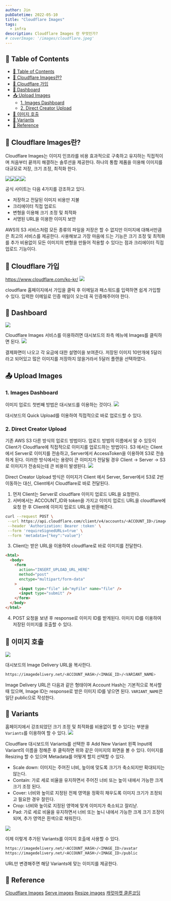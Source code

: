 ```yaml
---
author: Jin
pubDatetime: 2022-05-10
title: "Cloudflare Images"
tags:
  - infra
description: Cloudflare Images 란 무엇인가?
# coverImage: '/images/cloudflare.jpeg'
---
```


## 📝 Table of Contents

- [📝 Table of Contents](#-table-of-contents)
- [🤔 Cloudflare Images란?](#-cloudflare-images란)
- [🧾 Cloudflare 가입](#-cloudflare-가입)
- [📔 Dashboard](#-dashboard)
- [📤 Upload Images](#-upload-images)
  - [1. Images Dashboard](#1-images-dashboard)
  - [2. Direct Creator Upload](#2-direct-creator-upload)
- [🔔 이미지 호출](#-이미지-호출)
- [🛞 Variants](#-variants)
- [📝 Reference](#-reference)

## <a name="1"></a>🤔 Cloudflare Images란?

Cloudflare Images는 이미지 인프라를 비용 효과적으로 구축하고 유지하는 직접적이며 처음부터 끝까지 해결하는 솔루션을 제공한다. 하나의 통합 제품을 이용해 이미지를 대규모로 저장, 크기 조정, 최적화 한다.

![](https://velog.velcdn.com/images/hojin9622/post/1fc22522-6744-47fe-b04d-5e390da68f5e/image.png)![](https://velog.velcdn.com/images/hojin9622/post/b9982b64-38d8-46b7-9b88-b308d9423061/image.png)![](https://velog.velcdn.com/images/hojin9622/post/06601f39-b091-4e40-a8e3-47dde7bd43e3/image.png)![](https://velog.velcdn.com/images/hojin9622/post/f50d98d3-de05-4741-81c5-6f9fdb065820/image.png)

공식 사이트는 다음 4가지를 강조하고 있다.

- 저장하고 전달된 이미지 비용만 지불
- 크리에이터 직접 업로드
- 변형을 이용해 크기 조정 및 최적화
- 서명된 URL을 이용한 이미지 보안

AWS의 S3 서비스처럼 모든 종류의 파일을 저장은 할 수 없지만 이미지에 대해서만큼은 최고의 서비스를 제공한다.
사용해보고 가장 마음에 드는 기능은 크기 조정 및 최적화를 추가 비용없이 모든 이미지의 변형을 만들어 적용할 수 있다는 점과 크리에이터 직접 업로드 기능이다.

## <a name="2"></a>🧾 Cloudflare 가입

https://www.cloudflare.com/ko-kr/
![](https://velog.velcdn.com/images/hojin9622/post/3d1b2fdb-3498-4892-8e48-db6755f3f239/image.png)

cloudflare 홈페이지에서 가입을 클릭 후 이메일과 패스워드를 입력하면 쉽게 가입할 수 있다.
입력한 이메일로 인증 메일이 오는데 꼭 인증해주어야 한다.

## <a name="3"></a>📔 Dashboard

![](https://velog.velcdn.com/images/hojin9622/post/9c2ac12e-5b2e-4cd9-b45c-7a060b76b938/image.png)

Cloudflare Images 서비스를 이용하려면 대시보드의 좌측 메뉴에 Images를 클릭하면 된다.
![](https://velog.velcdn.com/images/hojin9622/post/6d39e7a0-0137-4514-a200-bc978299c0d5/image.png)

결제화면이 나오고 각 요금에 대한 설명이을 보여준다.
저장된 이미지 10만개에 5달러라고 되어있고 많은 이미지를 저장하지 않을거라서 5달러 플랜을 선택하였다.

## <a name="4"></a>📤 Upload Images

### 1. Images Dashboard

이미지 업로드 첫번째 방법은 대시보드를 이용하는 것이다.
![](https://velog.velcdn.com/images/hojin9622/post/2052a803-e688-40b9-8f09-0b0f19cdd784/image.png)

대시보드의 Quick Upload를 이용하여 직접적으로 바로 업로드할 수 있다.

### 2. Direct Creator Upload

기존 AWS S3 다른 방식의 업로드 방법이다.
업로드 방법의 이름에서 알 수 있듯이 Client가 Cloudflare에 직접적으로 이미지를 업로드하는 방법이다.
S3 에서는 Client에서 Server로 이미지를 전송하고, Server에서 AccessToken을 이용하여 S3로 전송하게 된다.
이러한 방식에서는 용량이 큰 이미지가 전달될 경우 Client &rarr; Server &rarr; S3 로 이미지가 전송되는데 큰 비용이 발생된다.
![](https://velog.velcdn.com/images/hojin9622/post/6f95e62c-c05e-4fd4-bf00-dba1edef7d40/image.png)

Direct Creator Upload 방식은 이미지가 Client 에서 Server, Server에서 S3로 2번 이동하는 대신, Client에서 Cloudflare로 바로 전달된다.

1. 먼저 Client는 Server로 cloudflare 이미지 업로드 URL을 요청한다.
2. 서버에서는 ACCOUNT_ID와 token을 가지고 이미지 업로드 URL을 cloudflare에 요청 한 후 Client에 이미지 업로드 URL을 반환해준다.

```bash
curl --request POST \
 --url https://api.cloudflare.com/client/v4/accounts/<ACCOUNT_ID>/images/v2/direct_upload \
 --header 'Authorization: Bearer :token' \
 --form 'requireSignedURLs=true' \
 --form 'metadata={"key":"value"}'
```

3. Client는 받은 URL을 이용하여 cloudflare로 바로 이미지를 전달한다.

```html
<html>
  <body>
    <form
      action="INSERT_UPLOAD_URL_HERE"
      method="post"
      enctype="multipart/form-data"
    >
      <input type="file" id="myFile" name="file" />
      <input type="submit" />
    </form>
  </body>
</html>
```

4. POST 요청을 보낸 후 response로 이미지 ID를 받게된다. 이미지 ID를 이용하여 저장된 이미지를 호출할 수 있다.

## <a name="5"></a>🔔 이미지 호출

![](https://velog.velcdn.com/images/hojin9622/post/11c09360-9682-4ddd-a376-5ba2c5ef3638/image.png)

대시보드의 Image Delivery URL을 복사한다.

```bash
https://imagedelivery.net/<ACCOUNT_HASH>/<IMAGE_ID>/<VARIANT_NAME>
```

Image Delivery URL은 다음과 같은 형태이며 Account Hash는 기본적으로 복사할때 있으며, Image ID는 response로 받은 이미지 ID를 넣으면 된다.
`VARIANT_NAME`은 일단 public으로 작성한다.

## <a name="6"></a>🛞 Variants

홈페이지에서 강조되었던 크기 조정 및 최적화를 비용없이 할 수 있다는 부분을 `Variants`를 이용하여 할 수 있다.
![](https://velog.velcdn.com/images/hojin9622/post/70051725-8ca6-40c8-a302-9ddd94cab08a/image.png)

Cloudflare 대시보드의 Variants를 선택한 후 Add New Variant 왼쪽 Input에 Variant의 이름을 정해준 후 클릭하면 위와 같은 이미지의 화면을 볼 수 있다.
이미지를 Resizing 할 수 있으며 Metadata를 어떻게 할지 선택할 수 있다.

- Scale down: 이미지는 주어진 너비, 높이에 맞도록 크기가 축소되지만 확대되지는 않는다.
- Contain: 가로 세로 비율을 유지하면서 주어진 너비 또는 높이 내에서 가능한 크게 크기 조정 된다.
- Cover: 너비와 높이로 지정된 전체 영역을 정확히 채우도록 이미지 크기가 조정되고 필요한 경우 잘린다.
- Crop: 너비와 높이로 지정된 영역에 맞게 이미지가 축소되고 잘리낟.
- Pad: 가로 세로 비율을 유지하면서 너비 또는 높니 내에서 가능한 크게 크기 조정이되며, 추가 영역은 흰색으로 채워진다.

![](https://velog.velcdn.com/images/hojin9622/post/b32282b2-c325-4570-94a8-86052507663a/image.png)

이제 이렇게 추가된 Variants를 이미지 호출에 사용할 수 있다.

```bash
https://imagedelivery.net/<ACCOUNT_HASH>/<IMAGE_ID>/avatar
https://imagedelivery.net/<ACCOUNT_HASH>/<IMAGE_ID>/public
```

URL만 변경해주면 해당 Variants에 맞는 이미지를 제공한다.

## <a name="7"></a>📝 Reference

[Cloudflare Images](https://www.cloudflare.com/ko-kr/products/cloudflare-images/)
[Serve images](https://developers.cloudflare.com/images/cloudflare-images/serve-images/)
[Resize images](https://developers.cloudflare.com/images/cloudflare-images/resize-images/)
[캐럿마켓 클론코딩](https://nomadcoders.co/carrot-market)
